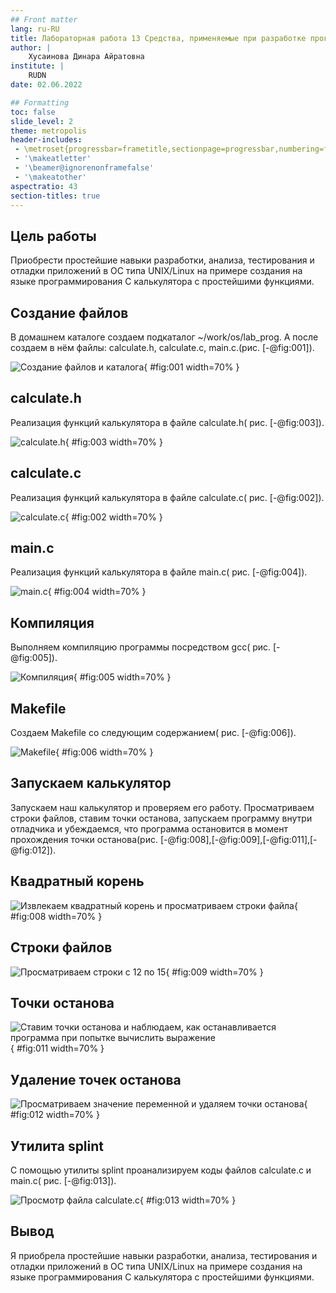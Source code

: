 ```yaml
---
## Front matter
lang: ru-RU
title: Лабораторная работа 13 Средства, применяемые при разработке программного обеспечения в ОС типа UNIX/Linux
author: |
	Хусаинова Динара Айратовна
institute: |
	RUDN
date: 02.06.2022

## Formatting
toc: false
slide_level: 2
theme: metropolis
header-includes: 
 - \metroset{progressbar=frametitle,sectionpage=progressbar,numbering=fraction}
 - '\makeatletter'
 - '\beamer@ignorenonframefalse'
 - '\makeatother'
aspectratio: 43
section-titles: true
---
```


## Цель работы

Приобрести простейшие навыки разработки, анализа, тестирования и отладки приложений в ОС типа UNIX/Linux на примере создания на языке программирования С калькулятора с простейшими функциями.

## Создание файлов

В домашнем каталоге создаем подкаталог ~/work/os/lab_prog.
А после создаем в нём файлы: calculate.h, calculate.c, main.c.(рис. [-@fig:001]).

![Создание файлов и каталога](1.jpg){ #fig:001 width=70% }

## calculate.h

Реализация функций калькулятора в файле calculate.h( рис. [-@fig:003]). 

![calculate.h](3.jpg){ #fig:003 width=70% }

## calculate.с

Реализация функций калькулятора в файле calculate.с( рис. [-@fig:002]).  

![calculate.с](2.jpg){ #fig:002 width=70% }

## main.с

Реализация функций калькулятора в файле main.с( рис. [-@fig:004]).  

![main.с](4.jpg){ #fig:004 width=70% }

## Компиляция

Выполняем компиляцию программы посредством gcc( рис. [-@fig:005]).  

![Компиляция](5.jpg){ #fig:005 width=70% }

## Makefile

Создаем Makefile со следующим содержанием( рис. [-@fig:006]).  

![Makefile](6.jpg){ #fig:006 width=70% }

## Запускаем калькулятор

Запускаем наш калькулятор и проверяем его работу. Просматриваем строки файлов, ставим точки останова, запускаем программу внутри отладчика и убеждаемся, что программа остановится в момент прохождения точки останова(рис. [-@fig:008],[-@fig:009],[-@fig:011],[-@fig:012]).  

## Квадратный корень

![Извлекаем квадратный корень и просматриваем строки файла](8.jpg){ #fig:008 width=70% }

## Строки файлов

![Просматриваем строки с 12 по 15](9.jpg){ #fig:009 width=70% }

## Точки останова 

![Ставим точки останова и наблюдаем, как останавливается программа при попытке вычислить выражение](11.jpg){ #fig:011 width=70% }

## Удаление точек останова

![Просматриваем значение переменной и удаляем точки останова](12.jpg){ #fig:012 width=70% }

## Утилита splint

С помощью утилиты splint проанализируем коды файлов calculate.c и main.c( рис. [-@fig:013]).

![Просмотр файла calculate.c](13.jpg){ #fig:013 width=70% }

## Вывод

Я приобрела простейшие навыки разработки, анализа, тестирования и отладки приложений в ОС типа UNIX/Linux на примере создания на языке программирования С калькулятора с простейшими функциями.


